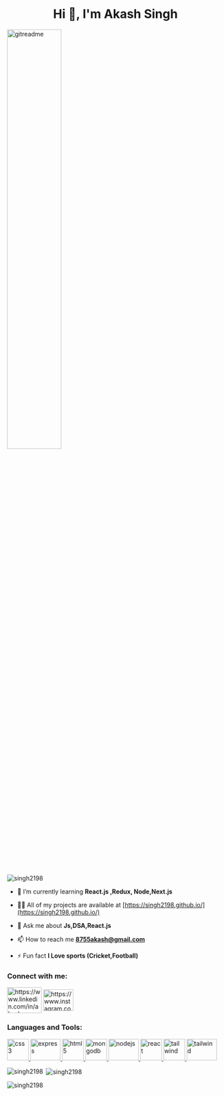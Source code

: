 <h1 align="center">Hi 👋, I'm Akash Singh</h1>
<!-- <h3 align="center">I am passionate Full Stack Developer </h3> -->
<img src="https://i.pinimg.com/originals/ab/68/e6/ab68e6d38452d78ac98687865281c5c8.gif" alt="gitreadme" align="center" width=50%" height="50%">

<p align="left"> <img src="https://komarev.com/ghpvc/?username=singh2198&label=Profile%20views&color=0e75b6&style=flat" alt="singh2198" /> </p>

- 🌱 I’m currently learning **React.js ,Redux, Node,Next.js**

- 👨‍💻 All of my projects are available at [https://singh2198.github.io/](https://singh2198.github.io/)                                                                                                                                
- 💬 Ask me about **Js,DSA,React.js**

- 📫 How to reach me **8755akash@gmail.com**

- ⚡ Fun fact **I Love sports (Cricket,Football)**
                                                                                                                                       

<h3 align="left">Connect with me:</h3>
<p align="start">
<a href="https://www.linkedin.com/in/akash-singh-7ba9a0190/" target="blank"><img align="center" src="https://www.jobentry.in/wp-content/uploads/2021/02/WhatsApp-Image-2021-01-18-at-11.00.09-12.jpeg" alt="https://www.linkedin.com/in/akash-singh-7ba9a0190" height="60" width="80" margin-right="10" /></a>
<a href="https://www.instagram.com/singhaakash21/" target="blank"><img align="center" src="https://upload.wikimedia.org/wikipedia/commons/thumb/5/58/Instagram-Icon.png/800px-Instagram-Icon.png" alt="https://www.instagram.com/singhaakash21/" height="50" width="70" /></a>
</p>

<h3 align="left">Languages and Tools:</h3>
<p align="start"  >
<a href="https://www.w3schools.com/css/" target="_blank" rel="noreferrer"> <img src="https://upload.wikimedia.org/wikipedia/commons/thumb/d/d5/CSS3_logo_and_wordmark.svg/1452px-CSS3_logo_and_wordmark.svg.png" alt="css3" width="50" height="50"/> </a>
<a href="https://expressjs.com" target="_blank" rel="noreferrer"> <img src="https://miro.medium.com/max/1400/1*XP-mZOrIqX7OsFInN2ngRQ.png" alt="express" width="70" height="50"/> </a>
<a href="https://www.w3.org/html/" target="_blank" rel="noreferrer"> <img src="https://www.w3.org/html/logo/downloads/HTML5_Logo_512.png" alt="html5" width="50" height="50"/> </a>
<a href="https://www.mongodb.com/" target="_blank" rel="noreferrer"> <img src="https://g.foolcdn.com/art/companylogos/square/mdb.png" alt="mongodb" width="50" height="50"/> </a>
<a href="https://nodejs.org" target="_blank" rel="noreferrer"> <img src="https://www.peerbits.com/static/3908ce2a3941a9a56f1b145496600fac/189bc/development-practices-for-node-js-developers-main.jpg" alt="nodejs" width="70" height="50"/> </a>
<a href="https://reactjs.org/" target="_blank" rel="noreferrer"> <img src="https://repository-images.githubusercontent.com/37153337/9d0a6780-394a-11eb-9fd1-6296a684b124" alt="react" width="50" height="50"/> </a>
<a href="https://tailwindcss.com/" target="_blank" rel="noreferrer"> <img src="https://www.vectorlogo.zone/logos/tailwindcss/tailwindcss-icon.svg" alt="tailwind" width="50" height="50"/> </a>
<a href="https://www.typescriptlang.org/" target="_blank" rel="noreferrer">
 <img src="https://149695847.v2.pressablecdn.com/wp-content/uploads/2022/04/types.png" alt="tailwind" width="70" height="50"/> </a>
</p>

<p><img align="left" src="https://github-readme-stats.vercel.app/api/top-langs?username=singh2198&show_icons=true&locale=en&layout=compact" alt="singh2198" /></p>

<p>&nbsp;<img align="center" src="https://github-readme-stats.vercel.app/api?username=singh2198&show_icons=true&locale=en" alt="singh2198" /></p>

<p><img align="center" src="https://github-readme-streak-stats.herokuapp.com/?user=singh2198&" alt="singh2198" /></p>
